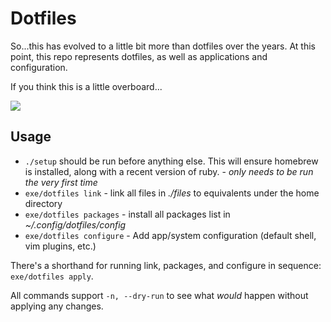# Dotfiles

So...this has evolved to a little bit more than dotfiles over the years. At this point, this repo represents dotfiles,
as well as applications and configuration.

If you think this is a little overboard...

![](https://cloud.githubusercontent.com/assets/64263/19022286/f792b660-88a2-11e6-8133-c9e11555f05a.jpg)

## Usage

* `./setup` should be run before anything else. This will ensure homebrew is installed, along with a recent version of
ruby. - _only needs to be run the very first time_
* `exe/dotfiles link` - link all files in _./files_ to equivalents under the home directory
* `exe/dotfiles packages` - install all packages list in _~/.config/dotfiles/config_
* `exe/dotfiles configure` - Add app/system configuration (default shell, vim plugins, etc.)

There's a shorthand for running link, packages, and configure in sequence: `exe/dotfiles apply`.

All commands support `-n, --dry-run` to see what _would_ happen without applying any changes.
